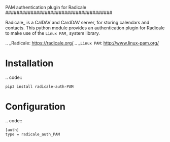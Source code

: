 PAM authentication plugin for Radicale
######################################

Radicale_ is a CalDAV and CardDAV server, for storing calendars and
contacts.  This python module provides an authentication plugin for Radicale
to make use of the `Linux PAM`_ system library.

.. _Radicale: https://radicale.org/
.. _`Linux PAM`: http://www.linux-pam.org/


Installation
============

.. code::

	pip3 install radicale-auth-PAM

Configuration
=============

.. code::

	[auth]
	type = radicale_auth_PAM


